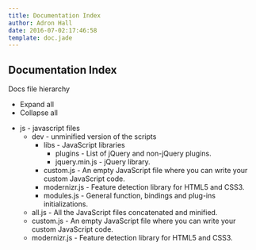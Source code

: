 ```yaml
---
title: Documentation Index
author: Adron Hall
date: 2016-07-02:17:46:58
template: doc.jade
---
```

## Documentation Index

<div class="file-tree">
    <div class="file-tree-title"> Docs file hierarchy
        <ul class="file-tree-buttons">
            <li class="js-expand">
                <i class="fa fa-plus"></i> Expand all</li>
            <li class="js-collapse">
                <i class="fa fa-minus"></i> Collapse all</li>
        </ul>
    </div>
    <ul class="file-tree-list js-file-tree" data-expanded="">
        <li class="is-folder">js -
            <span class="file-tree-description">javascript files</span>
            <ul>
                <li class="is-folder">dev -
                    <span class="file-tree-description">unminified version of the scripts</span>
                    <ul>
                        <li class="is-folder">libs -
                            <span class="file-tree-description">JavaScript libraries</span>
                            <ul>
                                <li class="is-folder">plugins -
                                    <span class="file-tree-description">List of jQuery and non-jQuery plugins.</span>
                                </li>
                                <li class="is-file">jquery.min.js -
                                    <span class="file-tree-description">jQuery library.</span>
                                </li>
                            </ul>
                        </li>
                        <li class="is-file">custom.js -
                            <span class="file-tree-description">An empty JavaScript file where you can write your custom JavaScript code.</span>
                        </li>
                        <li class="is-file">modernizr.js -
                            <span class="file-tree-description">Feature detection library for HTML5 and CSS3.</span>
                        </li>
                        <li class="is-file">modules.js -
                            <span class="file-tree-description">General function, bindings and plug-ins initializations.</span>
                        </li>
                    </ul>
                </li>
                <li class="is-file">all.js -
                    <span class="file-tree-description">All the JavaScript files concatenated and minified.</span>
                </li>
                <li class="is-file">custom.js -
                    <span class="file-tree-description">An empty JavaScript file where you can write your custom JavaScript code.</span>
                </li>
                <li class="is-file">modernizr.js -
                    <span class="file-tree-description">Feature detection library for HTML5 and CSS3.</span>
                </li>
            </ul>
        </li>
    </ul>
</div>